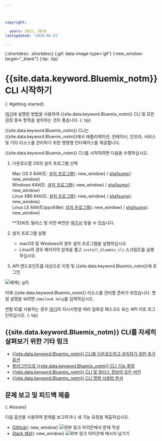 ```yaml
---



copyright:

  years: 2015, 2018
lastupdated: "2018-06-21"

---
```



{:shortdesc: .shortdesc}
{:gif: data-image-type='gif'}
{:new_window: target="_blank"}
{:tip: .tip}



# {{site.data.keyword.Bluemix_notm}} CLI 시작하기
{: #getting-started}

[여기](/docs/cli/index.html)에 설명된 방법을 사용하여 {{site.data.keyword.Bluemix_notm}} CLI 및 모든 권장 종속 항목을 설치하는 것이 좋습니다.
{: tip}


{{site.data.keyword.Bluemix_notm}} CLI는 {{site.data.keyword.Bluemix_notm}}에서 애플리케이션, 컨테이너, 인프라, 서비스 및 기타 리소스를 관리하기 위한 명령행 인터페이스를 제공합니다.


{{site.data.keyword.Bluemix_notm}} CLI를 시작하려면 다음을 수행하십시오.

1. 다운로드할 OS의 설치 프로그램 선택

   Mac OS X 64비트: [설치 프로그램](https://clis.ng.bluemix.net/download/bluemix-cli/latest/osx){: new_window} / [sha1sums](https://clis.ng.bluemix.net/download/bluemix-cli/latest/osx/checksum){: new_window} <br>
   Windows 64비트: [설치 프로그램](https://clis.ng.bluemix.net/download/bluemix-cli/latest/win64){: new_window} / [sha1sums](https://clis.ng.bluemix.net/download/bluemix-cli/latest/win64/checksum){: new_window} <br>
   Linux X86 64비트: [설치 프로그램](https://clis.ng.bluemix.net/download/bluemix-cli/latest/linux64){: new_window} / [sha1sums](https://clis.ng.bluemix.net/download/bluemix-cli/latest/linux64/checksum){: new_window} <br>
   Linux LE 64비트(ppc64le): [설치 프로그램](https://clis.ng.bluemix.net/download/bluemix-cli/latest/ppc64le){: new_window} / [sha1sums](https://clis.ng.bluemix.net/download/bluemix-cli/latest/ppc64le/checksum){: new_window} <br>

   **32비트 릴리스 및 이전 버전은 [여기서](all_versions.html) 찾을 수 있습니다.

1. 설치 프로그램 실행
   * macOS 및 Windows의 경우 설치 프로그램을 실행하십시오.
   * Linux의 경우 패키지의 압축을 풀고 `install_bluemix_cli` 스크립트를 실행하십시오.

1. API 엔드포인트를 대상으로 지정 및 {{site.data.keyword.Bluemix_notm}}에 로그인

  ![예제](example.gif){: gif}

이제 {{site.data.keyword.Bluemix_notm}} 리소스를 관리할 준비가 되었습니다. 명령 설명을 보려면 `ibmcloud help`를 입력하십시오.

연합 ID를 사용하는 경우 [여기](https://console.bluemix.net/docs/iam/login_fedid.html#federated_id)의 지시사항을 따라 일회성 패스코드 또는 API 키로 로그인하십시오.
{: tip}

## {{site.data.keyword.Bluemix_notm}} CLI를 자세히 살펴보기 위한 기타 링크

* [{{site.data.keyword.Bluemix_notm}} CLI를 다운로드하고 설치하기 위한 추가 옵션](download_cli.html)
* [플러그인으로 {{site.data.keyword.Bluemix_notm}} CLI 기능 확장](extend_cli.html)
* [{{site.data.keyword.Bluemix_notm}} CLI 및 릴리스 정보의 모든 버전](all_versions.html)
* [{{site.data.keyword.Bluemix_notm}} CLI 명령 사용법 문서](bx_cli.html)


## 문제 보고 및 피드백 제출
{: #issues}

다음 옵션을 사용하여 문제를 보고하거나 새 기능 요청을 제출하십시오.
 * [GitHub](https://github.com/IBM-Bluemix/bluemix-cli-release/issues){: new_window} ![외부 링크 아이콘](../../../icons/launch-glyph.svg)에서 문제 작성
 * [Slack 채널](https://dwopen.slack.com/messages/bluemix-cli/){: new_window} ![외부 링크 아이콘](../../../icons/launch-glyph.svg)에 메시지 남기기
